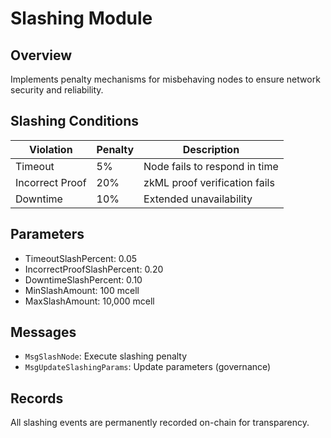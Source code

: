 # Slashing Module

## Overview

Implements penalty mechanisms for misbehaving nodes to ensure network security and reliability.

## Slashing Conditions

| Violation | Penalty | Description |
|-----------|---------|-------------|
| Timeout | 5% | Node fails to respond in time |
| Incorrect Proof | 20% | zkML proof verification fails |
| Downtime | 10% | Extended unavailability |

## Parameters

- TimeoutSlashPercent: 0.05
- IncorrectProofSlashPercent: 0.20
- DowntimeSlashPercent: 0.10
- MinSlashAmount: 100 mcell
- MaxSlashAmount: 10,000 mcell

## Messages

- `MsgSlashNode`: Execute slashing penalty
- `MsgUpdateSlashingParams`: Update parameters (governance)

## Records

All slashing events are permanently recorded on-chain for transparency.
